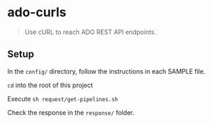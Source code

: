 # ado-curls

> Use cURL to reach ADO REST API endpoints.

## Setup

In the `config/` directory, follow the instructions in each SAMPLE file.

`cd` into the root of this project

Execute `sh request/get-pipelines.sh`

Check the response in the `response/` folder.
